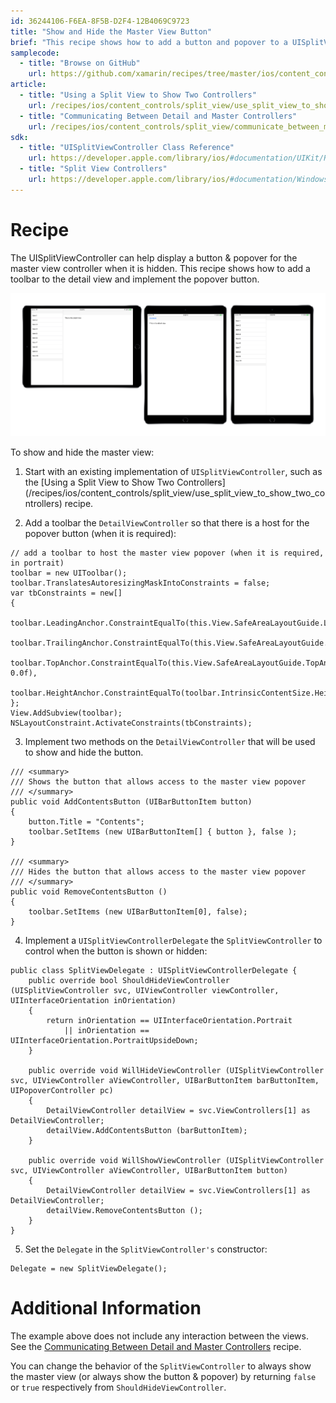 ```yaml
---
id: 36244106-F6EA-8F5B-D2F4-12B4069C9723
title: "Show and Hide the Master View Button"
brief: "This recipe shows how to add a button and popover to a UISplitViewController to display the master view in portrait orientation."
samplecode:
  - title: "Browse on GitHub" 
    url: https://github.com/xamarin/recipes/tree/master/ios/content_controls/split_view/show_and_hide_the_master_view_button
article:
  - title: "Using a Split View to Show Two Controllers" 
    url: /recipes/ios/content_controls/split_view/use_split_view_to_show_two_controllers
  - title: "Communicating Between Detail and Master Controllers" 
    url: /recipes/ios/content_controls/split_view/communicate_between_master_and_detail_controllers
sdk:
  - title: "UISplitViewController Class Reference" 
    url: https://developer.apple.com/library/ios/#documentation/UIKit/Reference/UISplitViewController_class/Reference/Reference.html
  - title: "Split View Controllers" 
    url: https://developer.apple.com/library/ios/#documentation/WindowsViews/Conceptual/ViewControllerCatalog/Chapters/SplitViewControllers.html
---
```


<a name="Recipe" class="injected"></a>


# Recipe

The UISplitViewController can help display a button &amp; popover for the
master view controller when it is hidden. This recipe shows how to add a toolbar
to the detail view and implement the popover button.



 [ ![](Images/SplitViewController2.png)](Images/SplitViewController2.png)

To show and hide the master view:

<ol>
  <li>Start with an existing implementation of <code>UISplitViewController</code>, such as the [Using a Split View to Show Two Controllers](/recipes/ios/content_controls/split_view/use_split_view_to_show_two_controllers) recipe.</li>
</ol>
<ol start="2">
  <li>Add a toolbar the <code>DetailViewController</code> so that there is a host for the popover button (when it is required):</li>
</ol>


```
// add a toolbar to host the master view popover (when it is required, in portrait)
toolbar = new UIToolbar();
toolbar.TranslatesAutoresizingMaskIntoConstraints = false;
var tbConstraints = new[]
{
    toolbar.LeadingAnchor.ConstraintEqualTo(this.View.SafeAreaLayoutGuide.LeadingAnchor),
    toolbar.TrailingAnchor.ConstraintEqualTo(this.View.SafeAreaLayoutGuide.TrailingAnchor),
    toolbar.TopAnchor.ConstraintEqualTo(this.View.SafeAreaLayoutGuide.TopAnchor, 0.0f),
    toolbar.HeightAnchor.ConstraintEqualTo(toolbar.IntrinsicContentSize.Height)
};
View.AddSubview(toolbar);
NSLayoutConstraint.ActivateConstraints(tbConstraints);
```

<ol start="3">
  <li>Implement two methods on the <code>DetailViewController</code> that will be used to show and hide the button.</li>
</ol>


```
/// <summary>
/// Shows the button that allows access to the master view popover
/// </summary>
public void AddContentsButton (UIBarButtonItem button)
{
    button.Title = "Contents";
	toolbar.SetItems (new UIBarButtonItem[] { button }, false );
}

/// <summary>
/// Hides the button that allows access to the master view popover
/// </summary>
public void RemoveContentsButton ()
{
    toolbar.SetItems (new UIBarButtonItem[0], false);
}
```

<ol start="4">
  <li>Implement a <code>UISplitViewControllerDelegate</code> the <code>SplitViewController</code> to control when the button is shown or hidden:</li>
</ol>


```
public class SplitViewDelegate : UISplitViewControllerDelegate {
    public override bool ShouldHideViewController (UISplitViewController svc, UIViewController viewController, UIInterfaceOrientation inOrientation)
    {
        return inOrientation == UIInterfaceOrientation.Portrait
            || inOrientation == UIInterfaceOrientation.PortraitUpsideDown;
    }

    public override void WillHideViewController (UISplitViewController svc, UIViewController aViewController, UIBarButtonItem barButtonItem, UIPopoverController pc)
    {
        DetailViewController detailView = svc.ViewControllers[1] as DetailViewController;
        detailView.AddContentsButton (barButtonItem);
    }

    public override void WillShowViewController (UISplitViewController svc, UIViewController aViewController, UIBarButtonItem button)
    {
        DetailViewController detailView = svc.ViewControllers[1] as DetailViewController;
        detailView.RemoveContentsButton ();
    }
}
```

<ol start="5">
  <li>Set the <code>Delegate</code> in the <code>SplitViewController's</code> constructor:</li>
</ol>


```
Delegate = new SplitViewDelegate();
```

 <a name="Additional_Information" class="injected"></a>


# Additional Information

The example above does not include any interaction between the views. See the [Communicating Between Detail and Master Controllers](/recipes/ios/content_controls/split_view/communicate_between_master_and_detail_controllers) recipe.

You can change the behavior of the <code>SplitViewController</code> to always show the master view (or always show the button &amp; popover) by returning <code>false</code> or <code>true</code> respectively from <code>ShouldHideViewController</code>.

